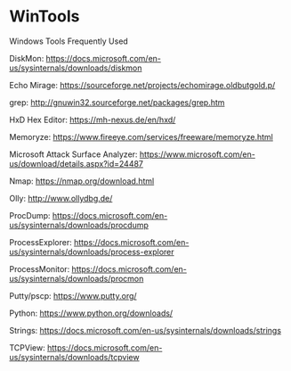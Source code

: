 # WinTools
Windows Tools Frequently Used

DiskMon: https://docs.microsoft.com/en-us/sysinternals/downloads/diskmon

Echo Mirage: https://sourceforge.net/projects/echomirage.oldbutgold.p/

grep: http://gnuwin32.sourceforge.net/packages/grep.htm

HxD Hex Editor: https://mh-nexus.de/en/hxd/

Memoryze: https://www.fireeye.com/services/freeware/memoryze.html

Microsoft Attack Surface Analyzer: https://www.microsoft.com/en-us/download/details.aspx?id=24487

Nmap: https://nmap.org/download.html

Olly: http://www.ollydbg.de/

ProcDump: https://docs.microsoft.com/en-us/sysinternals/downloads/procdump

ProcessExplorer: https://docs.microsoft.com/en-us/sysinternals/downloads/process-explorer

ProcessMonitor: https://docs.microsoft.com/en-us/sysinternals/downloads/procmon

Putty/pscp: https://www.putty.org/

Python: https://www.python.org/downloads/

Strings: https://docs.microsoft.com/en-us/sysinternals/downloads/strings

TCPView: https://docs.microsoft.com/en-us/sysinternals/downloads/tcpview
